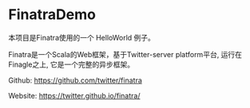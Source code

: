 # FinatraDemo

本项目是Finatra使用的一个 HelloWorld 例子。

Finatra是一个Scala的Web框架，基于Twitter-server platform平台, 运行在Finagle之上, 它是一个完整的异步框架。

Github: https://github.com/twitter/finatra

Website: https://twitter.github.io/finatra/



